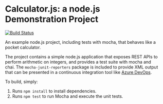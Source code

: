 Calculator.js: a node.js Demonstration Project
==============================================
[![Build Status](https://dev.azure.com/LabUser-14102743/Parts%20Unlimited/_apis/build/status/spawn1986.calculator?branchName=master)](https://dev.azure.com/LabUser-14102743/Parts%20Unlimited/_build/latest?definitionId=2&branchName=master)

An example node.js project, including tests with mocha, that behaves like
a pocket calculator.

The project contains a simple node.js application that exposes REST APIs
to perform arithmetic on integers, and provides a test suite with mocha
and chai.  The `mocha-junit-reporters` package is included to provide XML
output that can be presented in a continuous integration tool like
[Azure DevOps](https://azure.com/devops).

To build, simply:

1. Runs `npm install` to install dependencies.
2. Runs `npm test` to run Mocha and execute the unit tests.

